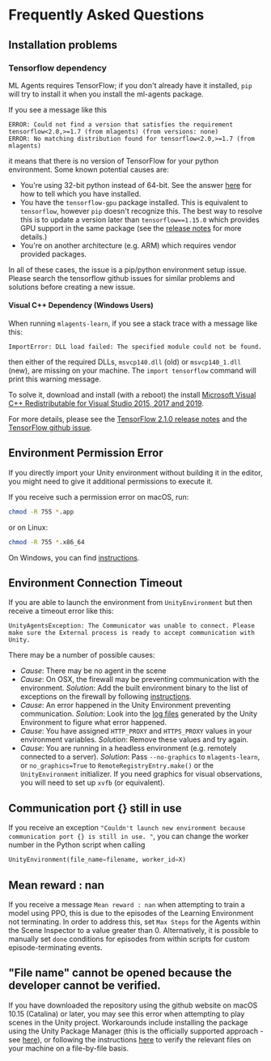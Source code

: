 # Frequently Asked Questions

## Installation problems

### Tensorflow dependency

ML Agents requires TensorFlow; if you don't already have it installed, `pip`
will try to install it when you install the ml-agents package.

If you see a message like this

```console
ERROR: Could not find a version that satisfies the requirement tensorflow<2.0,>=1.7 (from mlagents) (from versions: none)
ERROR: No matching distribution found for tensorflow<2.0,>=1.7 (from mlagents)
```

it means that there is no version of TensorFlow for your python environment.
Some known potential causes are:

- You're using 32-bit python instead of 64-bit. See the answer
  [here](https://stackoverflow.com/a/1405971/224264) for how to tell which you
  have installed.
- You have the `tensorflow-gpu` package installed. This is equivalent to
  `tensorflow`, however `pip` doesn't recognize this. The best way to resolve
  this is to update a version later than `tensorflow==1.15.0` which provides GPU support in the
  same package (see the
  [release notes](https://github.com/tensorflow/tensorflow/issues/33374) for
  more details.)
- You're on another architecture (e.g. ARM) which requires vendor provided
  packages.

In all of these cases, the issue is a pip/python environment setup issue. Please
search the tensorflow github issues for similar problems and solutions before
creating a new issue.

#### Visual C++ Dependency (Windows Users)
When running `mlagents-learn`, if you see a stack trace with a message like this:

```console
ImportError: DLL load failed: The specified module could not be found.
```

then either of the required DLLs, `msvcp140.dll` (old) or `msvcp140_1.dll` (new), are missing on your machine. The `import tensorflow` command will print this warning message.

To solve it, download and install (with a reboot) the install [Microsoft Visual C++ Redistributable for Visual Studio 2015, 2017 and 2019](https://support.microsoft.com/en-my/help/2977003/the-latest-supported-visual-c-downloads).

For more details, please see the [TensorFlow 2.1.0 release notes](https://github.com/tensorflow/tensorflow/releases/tag/v2.1.0)
and the [TensorFlow github issue](https://github.com/tensorflow/tensorflow/issues/22794#issuecomment-573297027).

## Environment Permission Error

If you directly import your Unity environment without building it in the editor,
you might need to give it additional permissions to execute it.

If you receive such a permission error on macOS, run:

```sh
chmod -R 755 *.app
```

or on Linux:

```sh
chmod -R 755 *.x86_64
```

On Windows, you can find
[instructions](<https://technet.microsoft.com/en-us/library/cc754344(v=ws.11).aspx>).

## Environment Connection Timeout

If you are able to launch the environment from `UnityEnvironment` but then
receive a timeout error like this:

```
UnityAgentsException: The Communicator was unable to connect. Please make sure the External process is ready to accept communication with Unity.
```

There may be a number of possible causes:

- _Cause_: There may be no agent in the scene
- _Cause_: On OSX, the firewall may be preventing communication with the
  environment. _Solution_: Add the built environment binary to the list of
  exceptions on the firewall by following
  [instructions](https://support.apple.com/en-us/HT201642).
- _Cause_: An error happened in the Unity Environment preventing communication.
  _Solution_: Look into the
  [log files](https://docs.unity3d.com/Manual/LogFiles.html) generated by the
  Unity Environment to figure what error happened.
- _Cause_: You have assigned `HTTP_PROXY` and `HTTPS_PROXY` values in your
  environment variables. _Solution_: Remove these values and try again.
- _Cause_: You are running in a headless environment (e.g. remotely connected
  to a server). _Solution_: Pass `--no-graphics` to `mlagents-learn`, or
  `no_graphics=True` to `RemoteRegistryEntry.make()` or the `UnityEnvironment`
  initializer. If you need graphics for visual observations, you will need to
  set up `xvfb` (or equivalent).

## Communication port {} still in use

If you receive an exception
`"Couldn't launch new environment because communication port {} is still in use. "`,
you can change the worker number in the Python script when calling

```python
UnityEnvironment(file_name=filename, worker_id=X)
```

## Mean reward : nan

If you receive a message `Mean reward : nan` when attempting to train a model
using PPO, this is due to the episodes of the Learning Environment not
terminating. In order to address this, set `Max Steps` for the Agents within the
Scene Inspector to a value greater than 0. Alternatively, it is possible to
manually set `done` conditions for episodes from within scripts for custom
episode-terminating events.

## "File name" cannot be opened because the developer cannot be verified.

If you have downloaded the repository using the github website on macOS 10.15 (Catalina)
or later, you may see this error when attempting to play scenes in the Unity project.
Workarounds include installing the package using the Unity Package Manager (this is
the officially supported approach - see [here](Installation.md)), or following the
instructions [here](https://support.apple.com/en-us/HT202491) to verify the relevant
files on your machine on a file-by-file basis.
